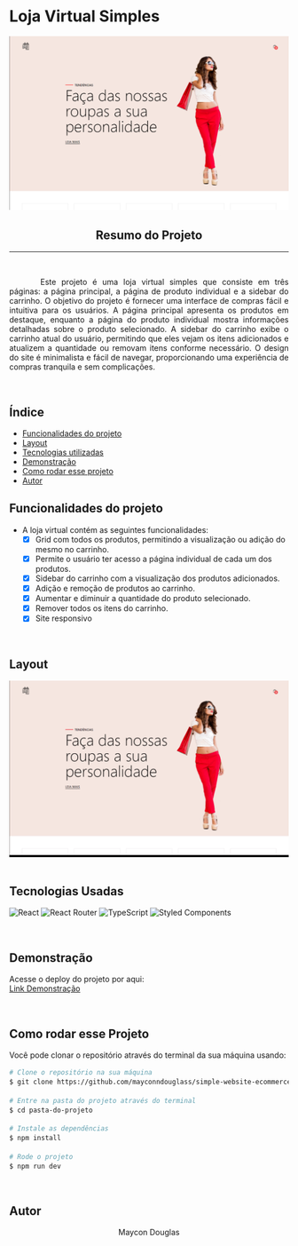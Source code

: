 # Loja Virtual Simples
<!-- ![Lading Page](./assets/first-image.png) -->
<div align="center">
  <img src="./src/assets/main.png" alt="Imagem LP restaurant" style="width:700px;">
</div>

<div align="center">
  <h2>Resumo do Projeto</h2>
</div>
<hr>
</br>
<p align='justify'>&emsp;&emsp;&emsp;&emsp;Este projeto é uma loja virtual simples que consiste em três páginas: a página principal, a página de produto individual e a sidebar do carrinho. O objetivo do projeto é fornecer uma interface de compras fácil e intuitiva para os usuários. A página principal apresenta os produtos em destaque, enquanto a página do produto individual mostra informações detalhadas sobre o produto selecionado. A sidebar do carrinho exibe o carrinho atual do usuário, permitindo que eles vejam os itens adicionados e atualizem a quantidade ou removam itens conforme necessário. O design do site é minimalista e fácil de navegar, proporcionando uma experiência de compras tranquila e sem complicações.</p>


</br>


## Índice
- <a href="#funcionalidades">Funcionalidades do projeto</a>
- <a href="#layout">Layout<a>
- <a href="#tecnologias">Tecnologias utilizadas</a>
- <a href="#demonstracao">Demonstração</a>
- <a href="#rodar-projeto">Como rodar esse projeto</a>
- <a href="#autor">Autor</a>

## Funcionalidades do projeto
  - A loja virtual contém as seguintes funcionalidades:
    - [x] Grid com todos os produtos, permitindo a visualização ou adição do mesmo no carrinho.
    - [x] Permite o usuário ter acesso a página individual de cada um dos produtos.
    - [x] Sidebar do carrinho com a visualização dos produtos adicionados. 
    - [x] Adição e remoção de produtos ao carrinho.
    - [x] Aumentar e diminuir a quantidade do produto selecionado.
    - [x] Remover todos os itens do carrinho.
    - [x] Site responsivo

</br>

## Layout

<div align="center">
  <img src="./src/assets/lojavirtualGif.gif" alt="gif do projeto" style="width:700px;">
</div>
</br>


## Tecnologias Usadas
![React](https://img.shields.io/badge/react-%2320232a.svg?style=for-the-badge&logo=react&logoColor=%2361DAFB)
![React Router](https://img.shields.io/badge/React_Router-CA4245?style=for-the-badge&logo=react-router&logoColor=white)
![TypeScript](https://img.shields.io/badge/typescript-%23007ACC.svg?style=for-the-badge&logo=typescript&logoColor=white)
![Styled Components](https://img.shields.io/badge/styled--components-DB7093?style=for-the-badge&logo=styled-components&logoColor=white)

</br>


## Demonstração
Acesse o deploy do projeto por aqui:<br>
[Link Demonstração](https://ecommerce-shop-reacttt.netlify.app/)

</br>

## Como rodar esse Projeto
Você pode clonar o repositório através do terminal da sua máquina usando:

```bash
# Clone o repositório na sua máquina
$ git clone https://github.com/mayconndouglass/simple-website-ecommerce-react.git

# Entre na pasta do projeto através do terminal
$ cd pasta-do-projeto

# Instale as dependências
$ npm install

# Rode o projeto
$ npm run dev
```

</br>

## Autor
<div align='center'>Maycon Douglas</div>
